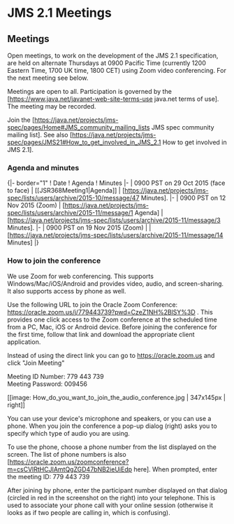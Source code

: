 # JMS 2.1 Meetings</h1>

## Meetings

Open meetings, to work on the development of the JMS 2.1 specification, are held on alternate Thursdays at 0900 Pacific Time (currently 1200 Eastern Time, 1700 UK time, 1800 CET) using Zoom video conferencing. For the next meeting see below.

Meetings are open to all.  Participation is governed  by the [https://www.java.net/javanet-web-site-terms-use java.net terms of use]. The meeting may be recorded.

Join the [https://java.net/projects/jms-spec/pages/Home#JMS_community_mailing_lists JMS spec community mailing list]. See also [https://java.net/projects/jms-spec/pages/JMS21#How_to_get_involved_in_JMS_2.1 How to get involved in JMS 2.1].

### Agenda and minutes 

{|- border="1"
! Date
! Agenda
! Minutes
|-
| 0900 PST on 29 Oct 2015 (face to face)
| [[JSR368Meeting1|Agenda]]
| [https://java.net/projects/jms-spec/lists/users/archive/2015-10/message/47 Minutes].
|-
| 0900 PST on 12 Nov 2015 (Zoom)
| [https://java.net/projects/jms-spec/lists/users/archive/2015-11/message/1 Agenda]
| [https://java.net/projects/jms-spec/lists/users/archive/2015-11/message/3 Minutes].
|-
| 0900 PST on 19 Nov 2015 (Zoom)
| 
| [https://java.net/projects/jms-spec/lists/users/archive/2015-11/message/14 Minutes]
|} 

### How to join the conference

We use Zoom for web conferencing. This supports Windows/Mac/iOS/Android and provides video, audio, and screen-sharing. It also supports access by phone as well.

Use the following URL to join the Oracle Zoom Conference: https://oracle.zoom.us/j/779443739?pwd=CzeZ1NH%2BlSY%3D . This provides one click access to the Zoom conference at the scheduled time from a PC, Mac, iOS or Android device. Before joining the conference for the first time, follow that link and download the appropriate client application.

Instead of using the direct link you can go to https://oracle.zoom.us and click "Join Meeting"

Meeting ID Number: 779 443 739<br/>
Meeting Password: 009456

[[image:  How_do_you_want_to_join_the_audio_conference.jpg | 347x145px | right]] 

You can use your device's microphone and speakers, or you can use a phone. When you join the conference a pop-up dialog (right) asks you to specify which type of audio you are using. 

To use the phone, choose a phone number from the list displayed on the screen. The list of phone numbers is also [https://oracle.zoom.us/zoomconference?m=csCVlRtHCJIAmtQgZGD47bNB2ieUiEdp here]. 
When prompted, enter the meeting ID: 779 443 739

After joining by phone, enter the participant number displayed on that dialog (circled in red in the screenshot on the right) into your telephone. This is used to associate your phone call with your online session (otherwise it looks as if two people are calling in, which is confusing).